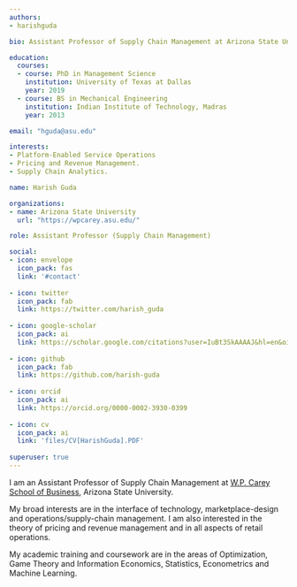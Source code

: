 ```yaml
---
authors:
- harishguda

bio: Assistant Professor of Supply Chain Management at Arizona State Unniversity. 

education:
  courses:
  - course: PhD in Management Science
    institution: University of Texas at Dallas
    year: 2019
  - course: BS in Mechanical Engineering
    institution: Indian Institute of Technology, Madras
    year: 2013

email: "hguda@asu.edu"

interests:
- Platform-Enabled Service Operations
- Pricing and Revenue Management.
- Supply Chain Analytics.

name: Harish Guda 

organizations:
- name: Arizona State University
  url: "https://wpcarey.asu.edu/"

role: Assistant Professor (Supply Chain Management)

social:
- icon: envelope
  icon_pack: fas
  link: '#contact'
  
- icon: twitter
  icon_pack: fab
  link: https://twitter.com/harish_guda
  
- icon: google-scholar
  icon_pack: ai
  link: https://scholar.google.com/citations?user=IuBt3SkAAAAJ&hl=en&oi=ao
  
- icon: github
  icon_pack: fab
  link: https://github.com/harish-guda
  
- icon: orcid
  icon_pack: ai
  link: https://orcid.org/0000-0002-3930-0399
  
- icon: cv
  icon_pack: ai
  link: 'files/CV[HarishGuda].PDF'
  
superuser: true
---
```


I am an Assistant Professor of Supply Chain Management at [W.P. Carey School of Business](https://wpcarey.asu.edu/), Arizona State University. 

My broad interests are in the interface of technology, marketplace-design and operations/supply-chain management. I am also interested in the theory of pricing and revenue management and in all aspects of retail operations. 

My academic training and coursework are in the areas of Optimization, Game Theory and Information Economics, Statistics, Econometrics and Machine Learning. 
